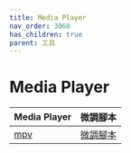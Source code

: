 ```yaml
---
title: Media Player
nav_order: 3060
has_children: true
parent: 工具
---
```



# Media Player

| Media Player | 微調腳本 |
| --- | --- |
| [mpv](https://samwhelp.github.io/note-about-lingmo/read/subject/tool/media-player/mpv.html) | [微調腳本](https://github.com/samwhelp/lingmo-adjustment/tree/main/prototype/main/tool-config/part/mpv) |
